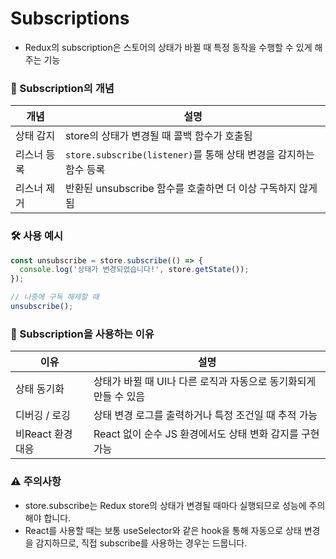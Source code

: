 # Subscriptions

- Redux의 subscription은 스토어의 상태가 바뀔 때 특정 동작을 수행할 수 있게 해주는 기능


### 🔧 Subscription의 개념
| 개념        | 설명                                                                 |
|-------------|----------------------------------------------------------------------|
| 상태 감지   | store의 상태가 변경될 때 콜백 함수가 호출됨                          |
| 리스너 등록 | `store.subscribe(listener)`를 통해 상태 변경을 감지하는 함수 등록    |
| 리스너 제거 | 반환된 unsubscribe 함수를 호출하면 더 이상 구독하지 않게 됨          |


### 🛠 사용 예시
```js
const unsubscribe = store.subscribe(() => {
  console.log('상태가 변경되었습니다!', store.getState());
});

// 나중에 구독 해제할 때
unsubscribe();
```


### 🧠 Subscription을 사용하는 이유
| 이유             | 설명                                                                 |
|------------------|----------------------------------------------------------------------|
| 상태 동기화       | 상태가 바뀔 때 UI나 다른 로직과 자동으로 동기화되게 만들 수 있음    |
| 디버깅 / 로깅     | 상태 변경 로그를 출력하거나 특정 조건일 때 추적 가능                |
| 비React 환경 대응 | React 없이 순수 JS 환경에서도 상태 변화 감지를 구현 가능            |


### ⚠️ 주의사항
- store.subscribe는 Redux store의 상태가 변경될 때마다 실행되므로 성능에 주의해야 합니다.
- React를 사용할 때는 보통 useSelector와 같은 hook을 통해 자동으로 상태 변경을 감지하므로, 직접 subscribe를 사용하는 경우는 드뭅니다.
